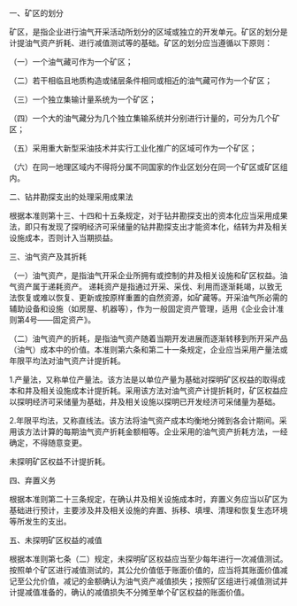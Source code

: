 一、矿区的划分

 矿区，是指企业进行油气开采活动所划分的区域或独立的开发单元。矿区的划分是计提油气资产折耗、进行减值测试等的基础。矿区的划分应当遵循以下原则：

 （一）一个油气藏可作为一个矿区；

 （二）若干相临且地质构造或储层条件相同或相近的油气藏可作为一个矿区；

 （三）一个独立集输计量系统为一个矿区；

 （四）一个大的油气藏分为几个独立集输系统并分别进行计量的，可分为几个矿区；

 （五）采用重大新型采油技术并实行工业化推广的区域可作为一个矿区；

 （六）在同一地理区域内不得将分属不同国家的作业区划分在同一个矿区或矿区组内。

 二、钻井勘探支出的处理采用成果法

 根据本准则第十三、十四和十五条规定，对于钻井勘探支出的资本化应当采用成果法，即只有发现了探明经济可采储量的钻井勘探支出才能资本化，结转为井及相关设施成本，否则计入当期损益。

 三、油气资产及其折耗

 （一）油气资产，是指油气开采企业所拥有或控制的井及相关设施和矿区权益。油气资产属于递耗资产。 递耗资产是指通过开采、采伐、利用而逐渐耗竭，以致无法恢复或难以恢复、更新或按原样重置的自然资源，如矿藏等。开采油气所必需的辅助设备和设施（如房屋、机器等），作为一般固定资产管理，适用《企业会计准则第4号——固定资产》。

 （二）油气资产的折耗，是指油气资产随着当期开发进展而逐渐转移到所开采产品（油气）成本中的价值。本准则第六条和第二十一条规定，企业应当采用产量法或年限平均法对油气资产计提折耗。

 1.产量法，又称单位产量法。该方法是以单位产量为基础对探明矿区权益的取得成本和井及相关设施成本计提折耗。采用该方法对油气资产计提折耗时，矿区权益应以探明经济可采储量为基础，井及相关设施以探明已开发经济可采储量为基础。

 2.年限平均法，又称直线法。该方法将油气资产成本均衡地分摊到各会计期间。采用该方法计算的每期油气资产折耗金额相等。企业采用的油气资产折耗方法，一经确定，不得随意变更。

 未探明矿区权益不计提折耗。

 四、弃置义务

 根据本准则第二十三条规定，在确认井及相关设施成本时，弃置义务应当以矿区为基础进行预计，主要涉及井及相关设施的弃置、拆移、填埋、清理和恢复生态环境等所发生的支出。

 五、未探明矿区权益的减值

 根据本准则第七条（二）规定，未探明矿区权益应当至少每年进行一次减值测试。按照单个矿区进行减值测试的，其公允价值低于账面价值的，应当将其账面价值减记至公允价值，减记的金额确认为油气资产减值损失；按照矿区组进行减值测试并计提减值准备的，确认的减值损失不分摊至单个矿区权益的账面价值。